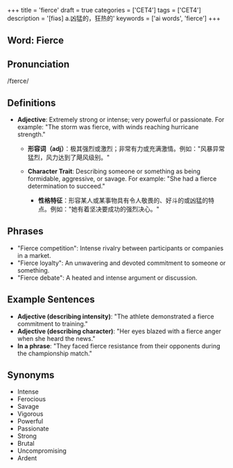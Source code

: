 +++
title = 'fierce'
draft = true
categories = ['CET4']
tags = ['CET4']
description = '[fiəs] a.凶猛的，狂热的'
keywords = ['ai words', 'fierce']
+++

## Word: Fierce

## Pronunciation
/fɪerce/

## Definitions
- **Adjective**: Extremely strong or intense; very powerful or passionate. For example: "The storm was fierce, with winds reaching hurricane strength."
  - **形容词（adj）**：极其强烈或激烈；非常有力或充满激情。例如："风暴异常猛烈，风力达到了飓风级别。"
  
  - **Character Trait**: Describing someone or something as being formidable, aggressive, or savage. For example: "She had a fierce determination to succeed."
    - **性格特征**：形容某人或某事物具有令人敬畏的、好斗的或凶猛的特点。例如："她有着坚决要成功的强烈决心。"

## Phrases
- "Fierce competition": Intense rivalry between participants or companies in a market.
- "Fierce loyalty": An unwavering and devoted commitment to someone or something.
- "Fierce debate": A heated and intense argument or discussion.

## Example Sentences
- **Adjective (describing intensity)**: "The athlete demonstrated a fierce commitment to training."
- **Adjective (describing character)**: "Her eyes blazed with a fierce anger when she heard the news."
- **In a phrase**: "They faced fierce resistance from their opponents during the championship match."

## Synonyms
- Intense
- Ferocious
- Savage
- Vigorous
- Powerful
- Passionate
- Strong
- Brutal
- Uncompromising
- Ardent
